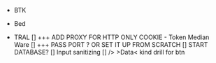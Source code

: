 - BTK






- Bed








- TRAL
[] +++ ADD PROXY FOR HTTP ONLY COOKIE - Token Median Ware
[] +++ PASS PORT ? OR SET IT UP FROM SCRATCH
[] START DATABASE?
[] Input sanitizing 
[] /> >Data< kind drill for btn